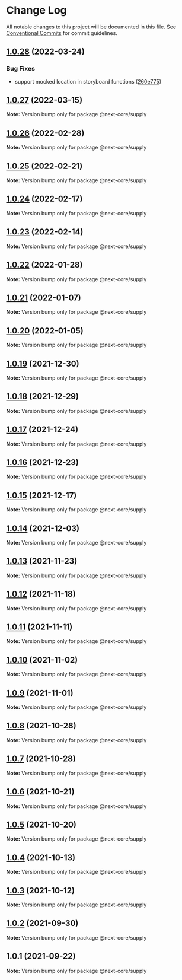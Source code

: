 # Change Log

All notable changes to this project will be documented in this file.
See [Conventional Commits](https://conventionalcommits.org) for commit guidelines.

## [1.0.28](https://github.com/easyops-cn/next-core/compare/@next-core/supply@1.0.27...@next-core/supply@1.0.28) (2022-03-24)


### Bug Fixes

* support mocked location in storyboard functions ([260e775](https://github.com/easyops-cn/next-core/commit/260e77567a61c7f3199a174171de2eead4007d06))





## [1.0.27](https://github.com/easyops-cn/next-core/compare/@next-core/supply@1.0.26...@next-core/supply@1.0.27) (2022-03-15)

**Note:** Version bump only for package @next-core/supply





## [1.0.26](https://github.com/easyops-cn/next-core/compare/@next-core/supply@1.0.25...@next-core/supply@1.0.26) (2022-02-28)

**Note:** Version bump only for package @next-core/supply





## [1.0.25](https://github.com/easyops-cn/next-core/compare/@next-core/supply@1.0.24...@next-core/supply@1.0.25) (2022-02-21)

**Note:** Version bump only for package @next-core/supply

## [1.0.24](https://github.com/easyops-cn/next-core/compare/@next-core/supply@1.0.23...@next-core/supply@1.0.24) (2022-02-17)

**Note:** Version bump only for package @next-core/supply

## [1.0.23](https://github.com/easyops-cn/next-core/compare/@next-core/supply@1.0.22...@next-core/supply@1.0.23) (2022-02-14)

**Note:** Version bump only for package @next-core/supply

## [1.0.22](https://github.com/easyops-cn/next-core/compare/@next-core/supply@1.0.21...@next-core/supply@1.0.22) (2022-01-28)

**Note:** Version bump only for package @next-core/supply

## [1.0.21](https://github.com/easyops-cn/next-core/compare/@next-core/supply@1.0.20...@next-core/supply@1.0.21) (2022-01-07)

**Note:** Version bump only for package @next-core/supply

## [1.0.20](https://github.com/easyops-cn/next-core/compare/@next-core/supply@1.0.19...@next-core/supply@1.0.20) (2022-01-05)

**Note:** Version bump only for package @next-core/supply

## [1.0.19](https://github.com/easyops-cn/next-core/compare/@next-core/supply@1.0.18...@next-core/supply@1.0.19) (2021-12-30)

**Note:** Version bump only for package @next-core/supply

## [1.0.18](https://github.com/easyops-cn/next-core/compare/@next-core/supply@1.0.17...@next-core/supply@1.0.18) (2021-12-29)

**Note:** Version bump only for package @next-core/supply

## [1.0.17](https://github.com/easyops-cn/next-core/compare/@next-core/supply@1.0.16...@next-core/supply@1.0.17) (2021-12-24)

**Note:** Version bump only for package @next-core/supply

## [1.0.16](https://github.com/easyops-cn/next-core/compare/@next-core/supply@1.0.15...@next-core/supply@1.0.16) (2021-12-23)

**Note:** Version bump only for package @next-core/supply

## [1.0.15](https://github.com/easyops-cn/next-core/compare/@next-core/supply@1.0.14...@next-core/supply@1.0.15) (2021-12-17)

**Note:** Version bump only for package @next-core/supply

## [1.0.14](https://github.com/easyops-cn/next-core/compare/@next-core/supply@1.0.13...@next-core/supply@1.0.14) (2021-12-03)

**Note:** Version bump only for package @next-core/supply

## [1.0.13](https://github.com/easyops-cn/next-core/compare/@next-core/supply@1.0.12...@next-core/supply@1.0.13) (2021-11-23)

**Note:** Version bump only for package @next-core/supply

## [1.0.12](https://github.com/easyops-cn/next-core/compare/@next-core/supply@1.0.11...@next-core/supply@1.0.12) (2021-11-18)

**Note:** Version bump only for package @next-core/supply

## [1.0.11](https://github.com/easyops-cn/next-core/compare/@next-core/supply@1.0.10...@next-core/supply@1.0.11) (2021-11-11)

**Note:** Version bump only for package @next-core/supply

## [1.0.10](https://github.com/easyops-cn/next-core/compare/@next-core/supply@1.0.9...@next-core/supply@1.0.10) (2021-11-02)

**Note:** Version bump only for package @next-core/supply

## [1.0.9](https://github.com/easyops-cn/next-core/compare/@next-core/supply@1.0.8...@next-core/supply@1.0.9) (2021-11-01)

**Note:** Version bump only for package @next-core/supply

## [1.0.8](https://github.com/easyops-cn/next-core/compare/@next-core/supply@1.0.7...@next-core/supply@1.0.8) (2021-10-28)

**Note:** Version bump only for package @next-core/supply

## [1.0.7](https://github.com/easyops-cn/next-core/compare/@next-core/supply@1.0.6...@next-core/supply@1.0.7) (2021-10-28)

**Note:** Version bump only for package @next-core/supply

## [1.0.6](https://github.com/easyops-cn/next-core/compare/@next-core/supply@1.0.5...@next-core/supply@1.0.6) (2021-10-21)

**Note:** Version bump only for package @next-core/supply

## [1.0.5](https://github.com/easyops-cn/next-core/compare/@next-core/supply@1.0.4...@next-core/supply@1.0.5) (2021-10-20)

**Note:** Version bump only for package @next-core/supply

## [1.0.4](https://github.com/easyops-cn/next-core/compare/@next-core/supply@1.0.3...@next-core/supply@1.0.4) (2021-10-13)

**Note:** Version bump only for package @next-core/supply

## [1.0.3](https://github.com/easyops-cn/next-core/compare/@next-core/supply@1.0.2...@next-core/supply@1.0.3) (2021-10-12)

**Note:** Version bump only for package @next-core/supply

## [1.0.2](https://github.com/easyops-cn/next-core/compare/@next-core/supply@1.0.1...@next-core/supply@1.0.2) (2021-09-30)

**Note:** Version bump only for package @next-core/supply

## 1.0.1 (2021-09-22)

**Note:** Version bump only for package @next-core/supply
